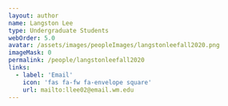 ```yaml
---
layout: author
name: Langston Lee
type: Undergraduate Students
webOrder: 5.0
avatar: /assets/images/peopleImages/langstonleefall2020.png
imageMask: 0
permalink: /people/langstonleefall2020
links:
  - label: 'Email'
    icon: 'fas fa-fw fa-envelope square'
    url: mailto:llee02@email.wm.edu
---
```

